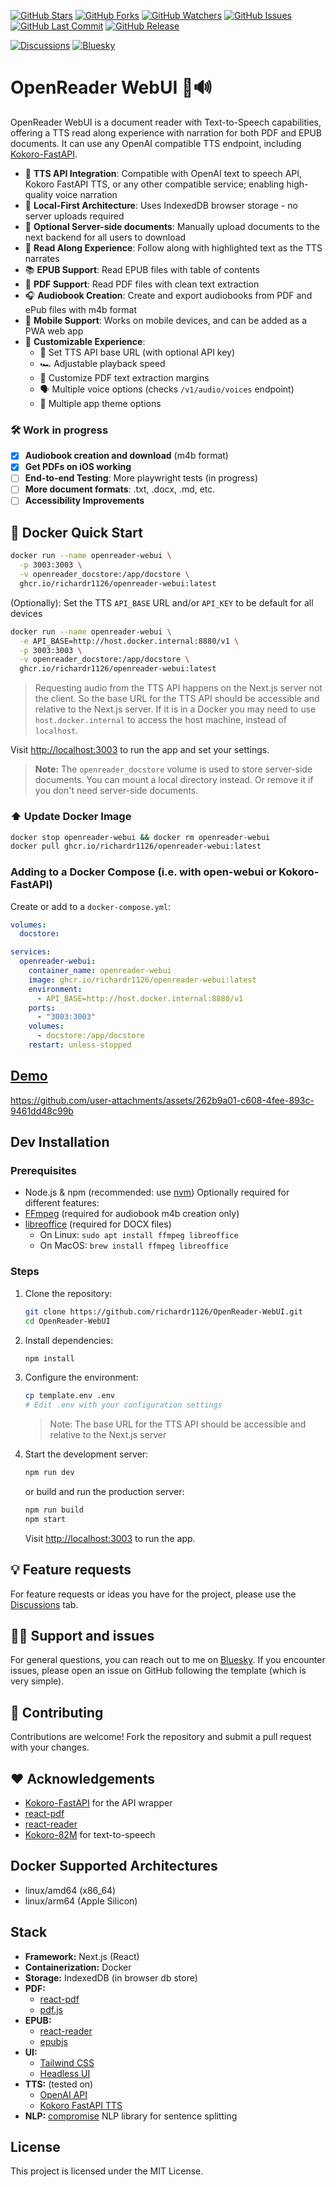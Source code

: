 [![GitHub Stars](https://img.shields.io/github/stars/richardr1126/OpenReader-WebUI)](../../stargazers)
[![GitHub Forks](https://img.shields.io/github/forks/richardr1126/OpenReader-WebUI)](../../network/members)
[![GitHub Watchers](https://img.shields.io/github/watchers/richardr1126/OpenReader-WebUI)](../../watchers)
[![GitHub Issues](https://img.shields.io/github/issues/richardr1126/OpenReader-WebUI)](../../issues)
[![GitHub Last Commit](https://img.shields.io/github/last-commit/richardr1126/OpenReader-WebUI)](../../commits)
[![GitHub Release](https://img.shields.io/github/v/release/richardr1126/OpenReader-WebUI)](../../releases)

[![Discussions](https://img.shields.io/badge/Discussions-Ask%20a%20Question-blue)](../../discussions)
[![Bluesky](https://img.shields.io/badge/Bluesky-Chat%20with%20me-blue)](https://bsky.app/profile/richardr.dev)


# OpenReader WebUI 📄🔊

OpenReader WebUI is a document reader with Text-to-Speech capabilities, offering a TTS read along experience with narration for both PDF and EPUB documents. It can use any OpenAI compatible TTS endpoint, including [Kokoro-FastAPI](https://github.com/remsky/Kokoro-FastAPI).

- 🎯 **TTS API Integration**: Compatible with OpenAI text to speech API, Kokoro FastAPI TTS, or any other compatible service; enabling high-quality voice narration
- 💾 **Local-First Architecture**: Uses IndexedDB browser storage - no server uploads required
- 🛜 **Optional Server-side documents**: Manually upload documents to the next backend for all users to download
- 📖 **Read Along Experience**: Follow along with highlighted text as the TTS narrates
- 📚 **EPUB Support**: Read EPUB files with table of contents
- 📄 **PDF Support**: Read PDF files with clean text extraction
- 🎧 **Audiobook Creation**: Create and export audiobooks from PDF and ePub files with m4b format
- 📲 **Mobile Support**: Works on mobile devices, and can be added as a PWA web app
- 🎨 **Customizable Experience**: 
  - 🔑 Set TTS API base URL (with optional API key)
  - 🏎️ Adjustable playback speed
  - 📐 Customize PDF text extraction margins
  - 🗣️ Multiple voice options (checks `/v1/audio/voices` endpoint)
  - 🎨 Multiple app theme options
  

### 🛠️ Work in progress
- [x] **Audiobook creation and download** (m4b format)
- [x] **Get PDFs on iOS working**
- [ ] **End-to-end Testing**: More playwright tests (in progress)
- [ ] **More document formats**: .txt, .docx, .md, etc.
- [ ] **Accessibility Improvements**

## 🐳 Docker Quick Start

```bash
docker run --name openreader-webui \
  -p 3003:3003 \
  -v openreader_docstore:/app/docstore \
  ghcr.io/richardr1126/openreader-webui:latest
```

(Optionally): Set the TTS `API_BASE` URL and/or `API_KEY` to be default for all devices
```bash
docker run --name openreader-webui \
  -e API_BASE=http://host.docker.internal:8880/v1 \
  -p 3003:3003 \
  -v openreader_docstore:/app/docstore \
  ghcr.io/richardr1126/openreader-webui:latest
```

> Requesting audio from the TTS API happens on the Next.js server not the client. So the base URL for the TTS API should be accessible and relative to the Next.js server. If it is in a Docker you may need to use `host.docker.internal` to access the host machine, instead of `localhost`.

Visit [http://localhost:3003](http://localhost:3003) to run the app and set your settings.

> **Note:** The `openreader_docstore` volume is used to store server-side documents. You can mount a local directory instead. Or remove it if you don't need server-side documents.

### ⬆️ Update Docker Image
```bash
docker stop openreader-webui && docker rm openreader-webui
docker pull ghcr.io/richardr1126/openreader-webui:latest
```

### Adding to a Docker Compose (i.e. with open-webui or Kokoro-FastAPI)
Create or add to a `docker-compose.yml`:
```yaml
volumes:
  docstore:

services:
  openreader-webui:
    container_name: openreader-webui
    image: ghcr.io/richardr1126/openreader-webui:latest
    environment:
      - API_BASE=http://host.docker.internal:8880/v1
    ports:
      - "3003:3003"
    volumes:
      - docstore:/app/docstore
    restart: unless-stopped
```

## [**Demo**](https://openreader.richardr.dev/)


https://github.com/user-attachments/assets/262b9a01-c608-4fee-893c-9461dd48c99b

## Dev Installation

### Prerequisites
- Node.js & npm (recommended: use [nvm](https://github.com/nvm-sh/nvm))
Optionally required for different features:
- [FFmpeg](https://ffmpeg.org) (required for audiobook m4b creation only)
- [libreoffice](https://www.libreoffice.org) (required for DOCX files)
  - On Linux: `sudo apt install ffmpeg libreoffice`
  - On MacOS: `brew install ffmpeg libreoffice`

### Steps

1. Clone the repository:
   ```bash
   git clone https://github.com/richardr1126/OpenReader-WebUI.git
   cd OpenReader-WebUI
   ```

2. Install dependencies:
   ```bash
   npm install
   ```

3. Configure the environment:
   ```bash
   cp template.env .env
   # Edit .env with your configuration settings
   ```
   > Note: The base URL for the TTS API should be accessible and relative to the Next.js server

4. Start the development server:
   ```bash
   npm run dev
   ```

   or build and run the production server:
   ```bash
   npm run build
   npm start
   ```

   Visit [http://localhost:3003](http://localhost:3003) to run the app.


## 💡 Feature requests

For feature requests or ideas you have for the project, please use the [Discussions](https://github.com/richardr1126/OpenReader-WebUI/discussions) tab.

## 🙋‍♂️ Support and issues

For general questions, you can reach out to me on [Bluesky](https://bsky.app/profile/richardr.dev). If you encounter issues, please open an issue on GitHub following the template (which is very simple).

## 👥 Contributing

Contributions are welcome! Fork the repository and submit a pull request with your changes.

## ❤️ Acknowledgements

- [Kokoro-FastAPI](https://github.com/remsky/Kokoro-FastAPI) for the API wrapper
- [react-pdf](https://github.com/wojtekmaj/react-pdf)
- [react-reader](https://github.com/happyr/react-reader)
- [Kokoro-82M](https://huggingface.co/hexgrad/Kokoro-82M) for text-to-speech

## Docker Supported Architectures
- linux/amd64 (x86_64)
- linux/arm64 (Apple Silicon)

## Stack

- **Framework:** Next.js (React)
- **Containerization:** Docker
- **Storage:** IndexedDB (in browser db store)
- **PDF:** 
  - [react-pdf](https://github.com/wojtekmaj/react-pdf)
  - [pdf.js](https://mozilla.github.io/pdf.js/)
- **EPUB:**
  - [react-reader](https://github.com/happyr/react-reader)
  - [epubjs](https://github.com/futurepress/epub.js/)
- **UI:** 
  - [Tailwind CSS](https://tailwindcss.com)
  - [Headless UI](https://headlessui.com)
- **TTS:** (tested on)
  - [OpenAI API](https://platform.openai.com/docs/api-reference/text-to-speech)
  - [Kokoro FastAPI TTS](https://github.com/remsky/Kokoro-FastAPI/tree/v0.0.5post1-stable)
- **NLP:** [compromise](https://github.com/spencermountain/compromise) NLP library for sentence splitting

## License

This project is licensed under the MIT License.
